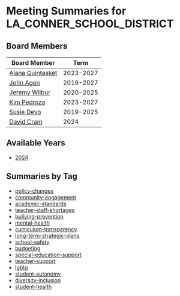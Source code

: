 # Meeting Summaries for LA_CONNER_SCHOOL_DISTRICT

## Board Members

| Board Member       | Term           |
|--------------------|----------------|
| [Alana Quintasket](board_member_250.md) | 2023-2027 |
| [John Agen](board_member_251.md) | 2019-2027 |
| [Jeremy Wilbur](board_member_252.md) | 2020-2025 |
| [Kim Pedroza](board_member_253.md) | 2023-2027 |
| [Susie Deyo](board_member_254.md) | 2019-2025 |
| [David Cram](board_member_255.md) | 2024 |

## Available Years
- [2024](school_board_50_year_2024.md)

## Summaries by Tag
- [policy-changes](school_board_50_tag_policy-changes.md)
- [community-engagement](school_board_50_tag_community-engagement.md)
- [academic-standards](school_board_50_tag_academic-standards.md)
- [teacher-staff-shortages](school_board_50_tag_teacher-staff-shortages.md)
- [bullying-prevention](school_board_50_tag_bullying-prevention.md)
- [mental-health](school_board_50_tag_mental-health.md)
- [curriculum-transparency](school_board_50_tag_curriculum-transparency.md)
- [long-term-strategic-plans](school_board_50_tag_long-term-strategic-plans.md)
- [school-safety](school_board_50_tag_school-safety.md)
- [budgeting](school_board_50_tag_budgeting.md)
- [special-education-support](school_board_50_tag_special-education-support.md)
- [teacher-support](school_board_50_tag_teacher-support.md)
- [lgbtq](school_board_50_tag_lgbtq.md)
- [student-autonomy](school_board_50_tag_student-autonomy.md)
- [diversity-inclusion](school_board_50_tag_diversity-inclusion.md)
- [student-health](school_board_50_tag_student-health.md)
